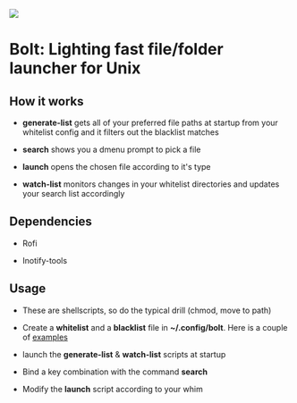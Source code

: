 ![](demo/preview.gif)

# Bolt: Lighting fast file/folder launcher for Unix

## How it works

- **generate-list** gets all of your preferred file paths at startup from your whitelist config and it filters out the blacklist matches

- **search** shows you a dmenu prompt to pick a file

- **launch** opens the chosen file according to it's type

- **watch-list** monitors changes in your whitelist directories and updates your search list accordingly

## Dependencies

- Rofi

- Inotify-tools

## Usage

- These are shellscripts, so do the typical drill (chmod, move to path)

- Create a **whitelist** and a **blacklist** file in **~/.config/bolt**. Here is a couple of [examples]()

- launch the **generate-list** & **watch-list** scripts at startup

- Bind a key combination with the command **search**

- Modify the **launch** script according to your whim

